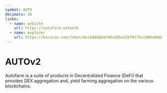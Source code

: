 ```yaml
---
symbol: AUTO
decimals: 18
links:
  - name: website
    url: https://autofarm.network
  - name: explorer
    url: https://bscscan.com/token/0xa184088a740c695e156f91f5cc086a06bb78b827
---
```


# AUTOv2

Autofarm is a suite of products in Decentralized Finance (DeFi) that provides DEX aggregation and, yield farming aggregation on the various blockchains.
